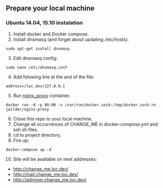 ## Prepare your local machine
### Ubuntu 14.04, 15.10 instalation

1. Install docker and Docker compose.
2. Install dnsmasq (and forget about updating /etc/hosts).
```
sudo apt-get install dnsmasq
```
3. Edit dnsmasq config:
```
sudo nano /etc/dnsmasq.conf
```
4. Add folowing line at the and of the file:
```
address=/loc.dev/127.0.0.1
```
5. Run [nginx_proxy](https://hub.docker.com/r/jwilder/nginx-proxy/) container.
```
docker run -d -p 80:80 -v /var/run/docker.sock:/tmp/docker.sock:ro jwilder/nginx-proxy
```
6. Clone this repo to your local machine.
7. Change all occurrences of CHANGE_ME in docker-compose.yml and ssh.sh files.
8. cd to project directory.
9. Fire up:
```
docker-compose up -d
```
10. Site will be available on next addresses:
* http://change_me.loc.dev/
* http://mail.change_me.loc.dev/
* http://adminer.change_me.loc.dev/
